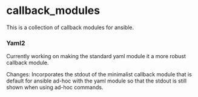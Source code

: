 # callback_modules
This is a collection of callback modules for ansible.

### Yaml2 ###
Currently working on making the standard yaml module it a more robust callback module.

Changes:
Incorporates the stdout of the minimalist callback module that is default for ansible ad-hoc with the yaml module so that the stdout is still shown when using ad-hoc commands.
